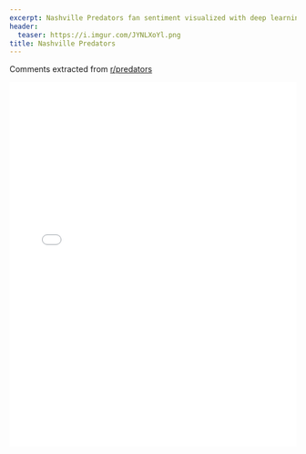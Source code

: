 ```yaml
---
excerpt: Nashville Predators fan sentiment visualized with deep learning.
header:
  teaser: https://i.imgur.com/JYNLXoYl.png
title: Nashville Predators
---
```


Comments extracted from [r/predators](https://reddit.com/r/predators)
<iframe id="igraph" scrolling="no" style="border:none;" seamless="seamless" src="/plots/NHL/NSH.html" height="640" width="100%"></iframe>